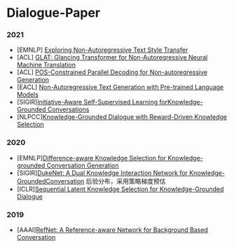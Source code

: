 Dialogue-Paper
======
### 2021
- [EMNLP] [Exploring Non-Autoregressive Text Style Transfer](https://aclanthology.org/2021.emnlp-main.730.pdf)
- [ACL] [GLAT: Glancing Transformer for Non-Autoregressive Neural Machine Translation](https://arxiv.org/pdf/2008.07905.pdf)
- [ACL] [POS-Constrained Parallel Decoding for Non-autoregressive Generation](https://aclanthology.org/2021.acl-long.467.pdf)
- [EACL] [Non-Autoregressive Text Generation with Pre-trained Language Models](https://aclanthology.org/2021.eacl-main.18.pdf)
- [SIGIR][Initiative-Aware Self-Supervised Learning forKnowledge-Grounded Conversations](https://staff.fnwi.uva.nl/m.derijke/wp-content/papercite-data/pdf/meng-2021-initiative-aware.pdf)
- [NLPCC][Knowledge-Grounded Dialogue with Reward-Driven Knowledge Selection](https://arxiv.org/abs/2108.13686)
### 2020
- [EMNLP][Difference-aware Knowledge Selection for Knowledge-grounded Conversation Generation](http://arxiv.org/abs/2009.09378)
- [SIGIR][DukeNet: A Dual Knowledge Interaction Network for Knowledge-GroundedConversation](https://pure.uva.nl/ws/files/53880109/meng_2020_dukenet.pdf)
后验分布，采用策略梯度预估
- [ICLR][Sequential Latent Knowledge Selection for Knowledge-Grounded Dialogue](https://arxiv.org/abs/2002.07510)
### 2019
- [AAAI][RefNet: A Reference-aware Network for Background Based Conversation](http://arxiv.org/abs/1908.06449)